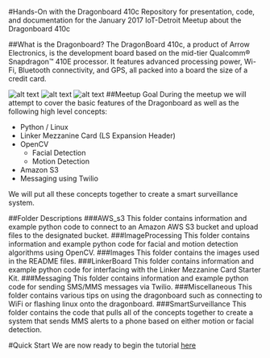 #Hands-On with the Dragonboard 410c
Repository for presentation, code, and documentation for the January 2017 IoT-Detroit Meetup about the Dragonboard 410c

##What is the Dragonboard?
The DragonBoard 410c, a product of Arrow Electronics, is the development board based on the mid-tier Qualcomm® Snapdragon™ 410E processor. It features advanced processing power, Wi-Fi, Bluetooth connectivity, and GPS, all packed into a board the size of a credit card.

![alt text](https://github.com/mvartani76/iot-detroit-jan2017/blob/master/Images/dragonboard410c-img2.jpg "Dragonboard 410c")
![alt text](https://github.com/mvartani76/iot-detroit-jan2017/blob/master/Images/dragonboard410c-overview.jpg "Dragonboard 410c Overview 1")
![alt text](https://github.com/mvartani76/iot-detroit-jan2017/blob/master/Images/dragonboard410c-overview2.jpg "Dragonboard 410c Overview 2")
##Meetup Goal
During the meetup we will attempt to cover the basic features of the Dragonboard as well as the following high level concepts:
- Python / Linux
- Linker Mezzanine Card (LS Expansion Header)
- OpenCV
  - Facial Detection
  - Motion Detection
- Amazon S3
- Messaging using Twilio

We will put all these concepts together to create a smart surveillance system.

##Folder Descriptions
###AWS_s3
This folder contains information and example python code to connect to an Amazon AWS S3 bucket and upload files to the designated bucket.
###ImageProcessing
This folder contains information and example python code for facial and motion detection algorithms using OpenCV.
###Images
This folder contains the images used in the README files.
###LinkerBoard
This folder contains information and example python code for interfacing with the Linker Mezzanine Card Starter Kit.
###Messaging
This folder contains information and example python code for sending SMS/MMS messages via Twilio.
###Miscellaneous
This folder contains various tips on using the dragonboard such as connecting to WiFi or flashing linux onto the dragonboard.
###SmartSurveillance
This folder contains the code that pulls all of the concepts together to create a system that sends MMS alerts to a phone based on either motion or facial detection.

#Quick Start
We are now ready to begin the tutorial [here](QuickStart.md)
